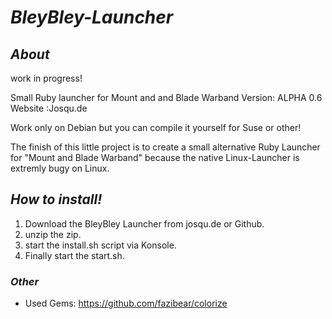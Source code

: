 # _BleyBley-Launcher_

## *About* 
work in progress!

Small Ruby launcher for Mount and and Blade Warband 
Version: ALPHA 0.6
Website :Josqu.de

Work only on Debian but you can compile it yourself for Suse or other!

The finish of this little project is to create a small alternative Ruby Launcher for "Mount and Blade Warband"
because the native Linux-Launcher is extremly bugy on Linux.

## *How to install!*
1. Download the BleyBley Launcher from josqu.de or Github.
2. unzip the zip.
3. start the install.sh script via Konsole.
4. Finally start the start.sh.

### *Other*
* Used Gems: https://github.com/fazibear/colorize
